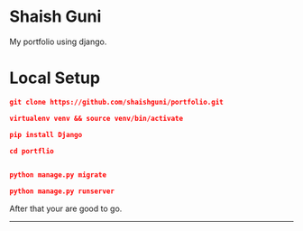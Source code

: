 # Shaish Guni

My portfolio using django.

# Local Setup

```json
git clone https://github.com/shaishguni/portfolio.git
```
```json
virtualenv venv && source venv/bin/activate
```
```json
pip install Django
```
```json
cd portflio
```
```json

python manage.py migrate
```
```json
python manage.py runserver
```


After that your are good to go.


<hr/>
